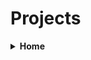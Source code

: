 <h1>Projects</h1>


<details>
  <summary><strong>Home</strong></summary>
<details>

  
<details>
  <summary><strong>About Me</strong></summary>
<details>

  
<details>
  <summary><strong>Projects</strong></summary>
<details>    

    
<details>
  <summary><strong>Next Challenges</strong></summary>
<details>

  
<details>
  <summary><strong>Howdy</strong></summary>
<details>
  



